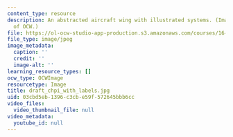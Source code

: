 ```yaml
---
content_type: resource
description: An abstracted aircraft wing with illustrated systems. (Image courtesy
  of OCW.)
file: https://ol-ocw-studio-app-production.s3.amazonaws.com/courses/16-01-unified-engineering-i-ii-iii-iv-fall-2005-spring-2006/03cbd5eb1396c3cbe59f572645bbb6cc_draft_chpi_with_labels.jpg
file_type: image/jpeg
image_metadata:
  caption: ''
  credit: ''
  image-alt: ''
learning_resource_types: []
ocw_type: OCWImage
resourcetype: Image
title: draft_chpi_with_labels.jpg
uid: 03cbd5eb-1396-c3cb-e59f-572645bbb6cc
video_files:
  video_thumbnail_file: null
video_metadata:
  youtube_id: null
---
```

